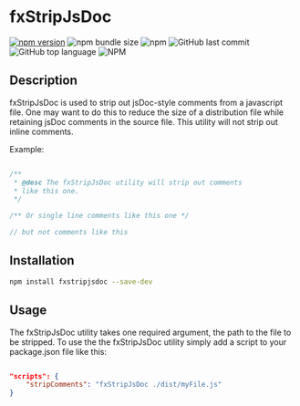 # fxStripJsDoc

[![npm version](https://badge.fury.io/js/fxStripJsDoc.svg)](https://badge.fury.io/js/fxStripJsDoc.js)
![npm bundle size](https://img.shields.io/bundlephobia/min/fxstripjsdoc)
![npm](https://img.shields.io/npm/dw/fxstripjsdoc)
![GitHub last commit](https://img.shields.io/github/last-commit/MichaelRFox/fxStripJsDoc)
![GitHub top language](https://img.shields.io/github/languages/top/MichaelRFox/fxStripJsDoc)
![NPM](https://img.shields.io/npm/l/fxstripjsdoc)

## Description

fxStripJsDoc is used to strip out jsDoc-style comments from a javascript file. One may want to do this to reduce the size of a distribution file while retaining jsDoc comments in the source file. This utility will not strip out inline comments.

Example: 

```javascript

/**
 * @desc The fxStripJsDoc utility will strip out comments
 * like this one.
 */

/** Or single line comments like this one */

// but not comments like this
````

## Installation

```bash
npm install fxstripjsdoc --save-dev
```

## Usage

The fxStripJsDoc utility takes one required argument, the path to the file to be stripped. To use the the fxStripJsDoc utility simply add a script to your package.json file like this:

```json

"scripts": {
	"stripComments": "fxStripJsDoc ./dist/myFile.js"
}

```